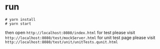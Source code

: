 # run

```
# yarn install
# yarn start
```

then open `http://localhost:8080/index.html`
for test please visit `http://localhost:8080/test/mockServer.html`
for unit test page please visit `http://localhost:8080/test/unit/unitTests.qunit.html`
